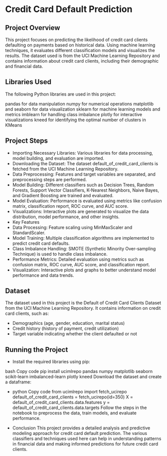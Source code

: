 # Credit Card Default Prediction
## Project Overview
This project focuses on predicting the likelihood of credit card clients defaulting on payments based on historical data. Using machine learning techniques, it evaluates different classification models and visualizes the results. The dataset used is from the UCI Machine Learning Repository and contains information about credit card clients, including their demographic and financial data.

## Libraries Used
The following Python libraries are used in this project:

pandas for data manipulation
numpy for numerical operations
matplotlib and seaborn for data visualization
sklearn for machine learning models and metrics
imblearn for handling class imbalance
plotly for interactive visualizations
kneed for identifying the optimal number of clusters in KMeans

## Project Steps
* Importing Necessary Libraries: Various libraries for data processing, model building, and evaluation are imported.
* Downloading the Dataset: The dataset default_of_credit_card_clients is fetched from the UCI Machine Learning Repository.
* Data Preprocessing: Features and target variables are separated, and preprocessing steps are performed.
* Model Building: Different classifiers such as Decision Trees, Random Forests, Support Vector Classifiers, K-Nearest Neighbors, Naive Bayes, and Gradient Boosting are trained and evaluated.
* Model Evaluation: Performance is evaluated using metrics like confusion matrix, classification report, ROC curve, and AUC score.
* Visualizations: Interactive plots are generated to visualize the data distribution, model performance, and other insights.
* Key Features
* Data Processing: Feature scaling using MinMaxScaler and StandardScaler.
* Model Training: Multiple classification algorithms are implemented to predict credit card defaults.
* Class Imbalance Handling: SMOTE (Synthetic Minority Over-sampling Technique) is used to handle class imbalance.
* Performance Metrics: Detailed evaluation using metrics such as confusion matrix, ROC curve, AUC score, and classification report.
* Visualization: Interactive plots and graphs to better understand model performance and data trends.
## Dataset
The dataset used in this project is the Default of Credit Card Clients Dataset from the UCI Machine Learning Repository. It contains information on credit card clients, such as:

* Demographics (age, gender, education, marital status)
* Credit history (history of payment, credit utilization)
* Target variable indicating whether the client defaulted or not
## Running the Project
* Install the required libraries using pip:

bash
Copy code
pip install ucimlrepo pandas numpy matplotlib seaborn scikit-learn imbalanced-learn plotly kneed
Download the dataset and create a dataframe:

* python
Copy code
from ucimlrepo import fetch_ucirepo
default_of_credit_card_clients = fetch_ucirepo(id=350)
X = default_of_credit_card_clients.data.features
y = default_of_credit_card_clients.data.targets
Follow the steps in the notebook to preprocess the data, train models, and evaluate performance.

* Conclusion
This project provides a detailed analysis and predictive modeling approach for credit card default prediction. The various classifiers and techniques used here can help in understanding patterns in financial data and making informed predictions for future credit card clients.
